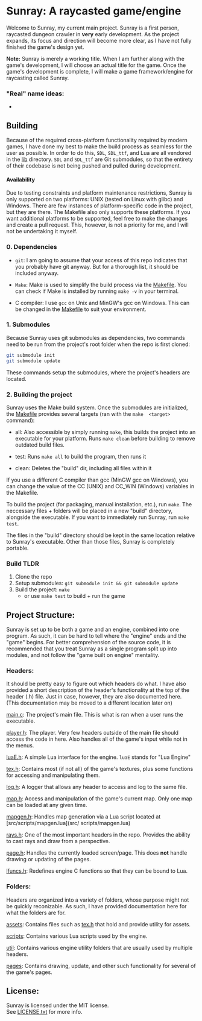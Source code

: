 # Sunray: A raycasted game/engine
Welcome to Sunray, my current main project. Sunray is a first person,
raycasted dungeon crawler in **very** early development. As the project
expands, its focus and direction will become more clear, as I have not 
fully finished the game's design yet.

**Note:** Sunray is merely a working title. When I am further along with
the game's development, I will choose an actual title for the game. Once
the game's development is complete, I will make a game framework/engine
for raycasting called Sunray.

### "Real" name ideas:
- 

## Building
Because of the required cross-platform functionality required by modern games,
I have done my best to make the build process as seamless for the user as
possible. In order to do this, `SDL`, `SDL_ttf`, and Lua are all vendored in
the [lib](lib/) directory. `SDL` and `SDL_ttf` are Git submodules, so that
the entirety of their codebase is not being pushed and pulled during development.  

#### Availability
Due to testing constraints and platform maintenance restrictions, Sunray is
only supported on two platforms: UNIX (tested on Linux with glibc) and
Windows. There are few instances of platform-specific code in the project,
but they are there. The Makefile also only supports these platforms. If
you want additional platforms to be supported, feel free to make the
changes and create a pull request. This, however, is not a priority for
me, and I will not be undertaking it myself.

### 0. Dependencies
- `git`: I am going to assume that your access of this repo indicates that
		 you probably have git anyway. But for a thorough list, it should
		 be included anyway.

- `Make`: Make is used to simplify the build process via the [Makefile](Makefile).
		  You can check if Make is installed by running `make -v` in your terminal.

- C compiler: I use `gcc` on Unix and MinGW's gcc on Windows. This can be
			  changed in the [Makefile](Makefile) to suit your environment. 

### 1. Submodules
Because Sunray uses git submodules as dependencies, two commands need to
be run from the project's root folder when the repo is first cloned:
```bash
git submodule init
git submodule update
```
These commands setup the submodules, where the project's headers are located.  

### 2. Building the project
Sunray uses the Make build system. Once the submodules are initialized, 
the [Makefile](Makefile) provides several targets (ran with the `make 
<target>` command):

- all: Also accessible by simply running `make`, this builds the project
	   into an executable for your platform. Runs `make clean` before
	   building to remove outdated build files.

- test: Runs `make all` to build the program, then runs it

- clean: Deletes the "build" dir, including all files within it

If you use a different C compiler than gcc (MinGW gcc on Windows),
you can change the value of the CC (UNIX) and CC_WIN (Windows)
variables in the Makefile.  

To build the project (for packaging, manual installation, etc.),
run `make`. The neccessary files + folders will be placed in
a new "build" directory, alongside the executable. If you want
to immediately run Sunray, run `make test`.  

The files in the "build" directory should be kept in the same
location relative to Sunray's executable. Other than those files,
Sunray is completely portable.

### Build TLDR
1. Clone the repo
2. Setup submodules: `git submodule init && git submodule update`
3. Build the project: `make`
	- or use `make test` to build + run the game

## Project Structure:
Sunray is set up to be both a game and an engine, combined into one program.
As such, it can be hard to tell where the "engine" ends and the "game" begins.
For better comprehension of the source code, it is recommended that you treat
Sunray as a single program split up into modules, and not follow the "game
built on engine" mentality.

### Headers:
It should be pretty easy to figure out which headers do what. I have also
provided a short description of the header's functionality at the top of
the header (.h) file. Just in case, however, they are also documented here.  
(This documentation may be moved to a different location later on)  

[main.c](main.c): The project's main file. This is what is ran when a user
                  runs the executable.  

[player.h](src/player.h): The player. Very few headers outside of the main file
                      should access the code in here. Also handles all of the
                      game's input while not in the menus.  

[luaE.h](src/luaE.h): A simple Lua interface for the engine. `luaE` stands for 
                  "Lua Engine"  

[tex.h](src/assets/tex.h): Contains most (if not all) of the game's textures,
                       plus some functions for accessing and manipulating
                       them.  

[log.h](src/util/log.h): A logger that allows any header to access and log to 
                     the same file.  

[map.h](src/util/map.h): Access and manipulation of the game's current map.
                     Only one map can be loaded at any given time.  

[mapgen.h](src/util/mapgen.h): Handles map generation via a Lua script
							   located at [src/scripts/mapgen.lua](src/
							   scripts/mapgen.lua)

[rays.h](src/util/rays.h): One of the most important headers in the repo. 
                       Provides the ability to cast rays and draw from
                       a perspective.  

[page.h](src/util/page.h): Handles the currently loaded screen/page. This
                           does **not** handle drawing or updating of the
                           pages.

[lfuncs.h](src/lfuncs.h): Redefines engine C functions so that they can be 
                       bound to Lua.

### Folders:
Headers are organized into a variety of folders, whose purpose might not
be quickly reconizable. As such, I have provided documentation here for
what the folders are for.  

[assets](src/assets/): Contains files such as [tex.h](src/assets/tex.h)
                      that hold and provide utility for assets.  

[scripts](src/scripts/): Contains various Lua scripts used by the engine.  

[util](src/util/): Contains various engine utility folders that are 
                   usually used by multiple headers.

[pages](src/pages/): Contains drawing, update, and other such functionality
                     for several of the game's pages.

## License:
Sunray is licensed under the MIT license.  
See [LICENSE.txt](LICENSE.txt) for more info.
